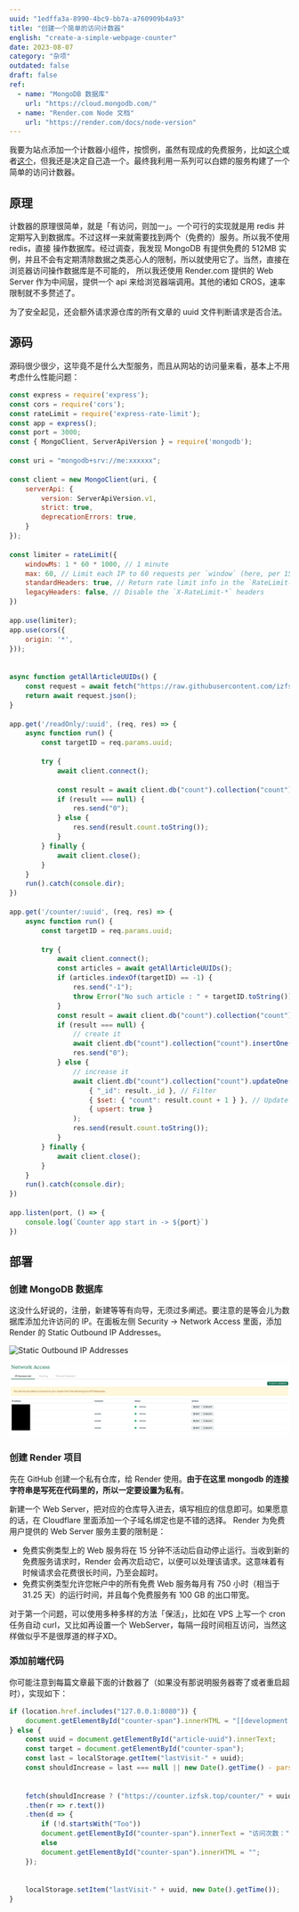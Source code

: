 ```yaml
---
uuid: "1edffa3a-8990-4bc9-bb7a-a760909b4a93"
title: "创建一个简单的访问计数器"
english: "create-a-simple-webpage-counter"
date: 2023-08-07
category: "杂项"
outdated: false
draft: false
ref: 
  - name: "MongoDB 数据库"
    url: "https://cloud.mongodb.com/"
  - name: "Render.com Node 文档"
    url: "https://render.com/docs/node-version"
---
```


我要为站点添加一个计数器小组件，按惯例，虽然有现成的免费服务，比如[这个](https://moe-counter.glitch.me/)或者[这个](https://hits.seeyoufarm.com)，但我还是决定自己造一个。最终我利用一系列可以白嫖的服务构建了一个简单的访问计数器。

## 原理

计数器的原理很简单，就是「有访问，则加一」。一个可行的实现就是用 redis 并定期写入到数据库。不过这样一来就需要找到两个（免费的）服务。所以我不使用 redis，直接
操作数据库。经过调查，我发现 MongoDB 有提供免费的 512MB 实例，并且不会有定期清除数据之类恶心人的限制，所以就使用它了。当然，直接在浏览器访问操作数据库是不可能的，
所以我还使用 Render.com 提供的 Web Server 作为中间层，提供一个 api 来给浏览器端调用。其他的诸如 CROS，速率限制就不多赘述了。

为了安全起见，还会额外请求源仓库的所有文章的 uuid 文件判断请求是否合法。

## 源码

源码很少很少，这毕竟不是什么大型服务，而且从网站的访问量来看，基本上不用考虑什么性能问题：

```js
const express = require('express');
const cors = require('cors');
const rateLimit = require('express-rate-limit');
const app = express();
const port = 3000;
const { MongoClient, ServerApiVersion } = require('mongodb');

const uri = "mongodb+srv://me:xxxxxx";

const client = new MongoClient(uri, {
    serverApi: {
        version: ServerApiVersion.v1,
        strict: true,
        deprecationErrors: true,
    }
});

const limiter = rateLimit({
    windowMs: 1 * 60 * 1000, // 1 minute
    max: 60, // Limit each IP to 60 requests per `window` (here, per 15 minutes)
    standardHeaders: true, // Return rate limit info in the `RateLimit-*` headers
    legacyHeaders: false, // Disable the `X-RateLimit-*` headers
})

app.use(limiter);
app.use(cors({
    origin: '*',
}));


async function getAllArticleUUIDs() {
    const request = await fetch("https://raw.githubusercontent.com/izfsk-ium/izfsk-ium.github.io/main/dist/articles/uuids.json");
    return await request.json();
}

app.get('/readOnly/:uuid', (req, res) => {
    async function run() {
        const targetID = req.params.uuid;

        try {
            await client.connect();

            const result = await client.db("count").collection("count").findOne({ "url": targetID });
            if (result === null) {
                res.send("0");
            } else {
                res.send(result.count.toString());
            }
        } finally {
            await client.close();
        }
    }
    run().catch(console.dir);
})

app.get('/counter/:uuid', (req, res) => {
    async function run() {
        const targetID = req.params.uuid;

        try {
            await client.connect();
            const articles = await getAllArticleUUIDs();
            if (articles.indexOf(targetID) == -1) {
                res.send("-1");
                throw Error("No such article : " + targetID.toString());
            }
            const result = await client.db("count").collection("count").findOne({ "url": targetID });
            if (result === null) {
                // create it
                await client.db("count").collection("count").insertOne({ "url": targetID, "count": 1 });
                res.send("0");
            } else {
                // increase it
                await client.db("count").collection("count").updateOne(
                    { "_id": result._id }, // Filter
                    { $set: { "count": result.count + 1 } }, // Update
                    { upsert: true }
                );
                res.send(result.count.toString());
            }
        } finally {
            await client.close();
        }
    }
    run().catch(console.dir);
})

app.listen(port, () => {
    console.log(`Counter app start in -> ${port}`)
})

```

## 部署

### 创建 MongoDB 数据库

这没什么好说的，注册，新建等等有向导，无须过多阐述。要注意的是等会儿为数据库添加允许访问的 IP。在面板左侧 Security -> Network Access 里面，添加
 Render 的 Static Outbound IP Addresses。

![Static Outbound IP Addresses](https://render.com/static/c3e7a39e5b97189dfc2414433d3be597/285d6/static-ip-connect.webp)

![Network Access](./assets/mongodb-ipsettings.webp)

### 创建 Render 项目

先在 GitHub 创建一个私有仓库，给 Render 使用。**由于在这里 mongodb 的连接字符串是写死在代码里的，所以一定要设置为私有**。

新建一个 Web Server，把对应的仓库导入进去，填写相应的信息即可。如果愿意的话，在 Cloudflare 里面添加一个子域名绑定也是不错的选择。
Render 为免费用户提供的 Web Server 服务主要的限制是：

- 免费实例类型上的 Web 服务将在 15 分钟不活动后自动停止运行。当收到新的免费服务请求时，Render 会再次启动它，以便可以处理该请求。这意味着有时候请求会花费很长时间，乃至会超时。
- 免费实例类型允许您帐户中的所有免费 Web 服务每月有 750 小时（相当于 31.25 天）的运行时间，并且每个免费服务有 100 GB 的出口带宽。

对于第一个问题，可以使用多种多样的方法「保活」，比如在 VPS 上写一个 cron 任务自动 curl，又比如再设置一个 WebServer，每隔一段时间相互访问，当然这样做似乎不是很厚道的样子XD。

### 添加前端代码

你可能注意到每篇文章最下面的计数器了（如果没有那说明服务器寄了或者重启超时），实现如下：

```js
if (location.href.includes("127.0.0.1:8080")) {
    document.getElementById("counter-span").innerHTML = "[[development mode]]";
} else {
    const uuid = document.getElementById("article-uuid").innerText;
    const target = document.getElementById("counter-span");
    const last = localStorage.getItem("lastVisit-" + uuid);
    const shouldIncrease = last === null || new Date().getTime() - parseInt(last) >= (1000 * 60 * 15);


    fetch(shouldIncrease ? ("https://counter.izfsk.top/counter/" + uuid) : ("https://counter.izfsk.top/readOnly/" + uuid))
    .then(r => r.text())
    .then(d => {
        if (!d.startsWith("Too"))
        document.getElementById("counter-span").innerText = "访问次数：" + d.toString();
        else
        document.getElementById("counter-span").innerHTML = "";
    });


    localStorage.setItem("lastVisit-" + uuid, new Date().getTime());
}
```
